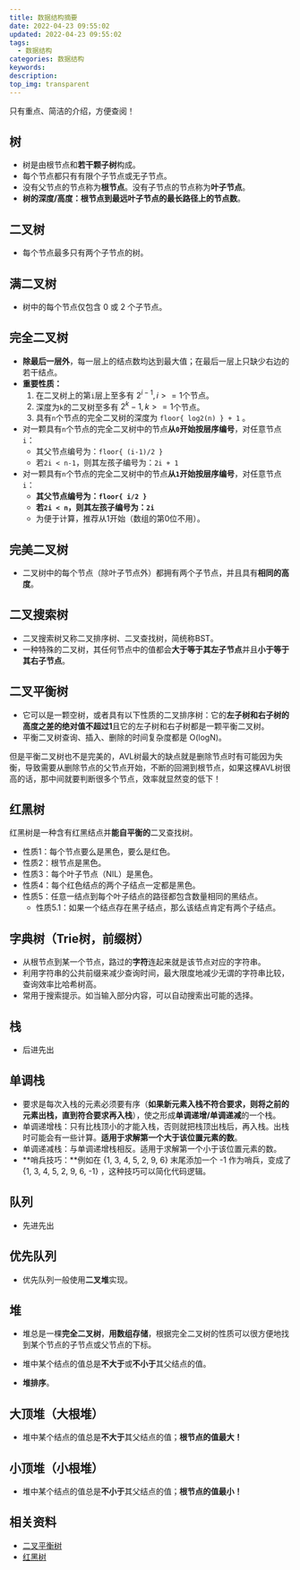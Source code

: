 ```yaml
---
title: 数据结构摘要
date: 2022-04-23 09:55:02
updated: 2022-04-23 09:55:02
tags:
  - 数据结构
categories: 数据结构
keywords:
description:
top_img: transparent
---
```


只有重点、简洁的介绍，方便查阅！

## 树

- 树是由根节点和**若干颗子树**构成。
- 每个节点都只有有限个子节点或无子节点。
- 没有父节点的节点称为**根节点**。没有子节点的节点称为**叶子节点**。
- **树的深度/高度：**根节点到最远叶子节点的最长路径上的**节点数**。

## 二叉树

- 每个节点最多只有两个子节点的树。

## 满二叉树

- 树中的每个节点仅包含 0 或 2 个子节点。

## 完全二叉树

- **除最后一层外**，每一层上的结点数均达到最大值；在最后一层上只缺少右边的若干结点。
- **重要性质：**
  1. 在二叉树上的第`i`层上至多有 $2^{i-1}, i>=1$个节点。
  2. 深度为`k`的二叉树至多有 $2^k-1, k >= 1$个节点。
  3. 具有`n`个节点的完全二叉树的深度为 `floor{ log2(n) } + 1` 。
- 对一颗具有`n`个节点的完全二叉树中的节点**从`0`开始按层序编号**，对任意节点`i`：
  - 其父节点编号为：`floor{ (i-1)/2 }`
  - 若`2i < n-1`，则其左孩子编号为：`2i + 1`
- 对一颗具有`n`个节点的完全二叉树中的节点**从`1`开始按层序编号**，对任意节点`i`：
  - **其父节点编号为：`floor{ i/2 }`**
  - **若`2i < n`，则其左孩子编号为：`2i`**
  - 为便于计算，推荐从1开始（数组的第0位不用）。

## 完美二叉树

- 二叉树中的每个节点（除叶子节点外）都拥有两个子节点，并且具有**相同的高度**。

## 二叉搜索树

- 二叉搜索树又称二叉排序树、二叉查找树，简统称BST。
- 一种特殊的二叉树，其任何节点中的值都会**大于等于其左子节点**并且**小于等于其右子节点**。

## 二叉平衡树

- 它可以是一颗空树，或者具有以下性质的二叉排序树：它的**左子树和右子树的高度之差的绝对值不超过1**且它的左子树和右子树都是一颗平衡二叉树。
- 平衡二叉树查询、插入、删除的时间复杂度都是 O(logN)。

但是平衡二叉树也不是完美的，AVL树最大的缺点就是删除节点时有可能因为失衡，导致需要从删除节点的父节点开始，不断的回溯到根节点，如果这棵AVL树很高的话，那中间就要判断很多个节点，效率就显然变的低下！

## 红黑树

红黑树是一种含有红黑结点并**能自平衡的**二叉查找树。

- 性质1：每个节点要么是黑色，要么是红色。
- 性质2：根节点是黑色。
- 性质3：每个叶子节点（NIL）是黑色。
- 性质4：每个红色结点的两个子结点一定都是黑色。
- 性质5：任意一结点到每个叶子结点的路径都包含数量相同的黑结点。
  - 性质5.1：如果一个结点存在黑子结点，那么该结点肯定有两个子结点。

## 字典树（Trie树，前缀树）

- 从根节点到某一个节点，路过的**字符**连起来就是该节点对应的字符串。
- 利用字符串的公共前缀来减少查询时间，最大限度地减少无谓的字符串比较，查询效率比哈希树高。
- 常用于搜索提示。如当输入部分内容，可以自动搜索出可能的选择。

## 栈

- 后进先出

## 单调栈

- 要求是每次入栈的元素必须要有序（**如果新元素入栈不符合要求，则将之前的元素出栈，直到符合要求再入栈**），使之形成**单调递增/单调递减**的一个栈。
- 单调递增栈：只有比栈顶小的才能入栈，否则就把栈顶出栈后，再入栈。出栈时可能会有一些计算。**适用于求解第一个大于该位置元素的数**。
- 单调递减栈：与单调递增栈相反。适用于求解第一个小于该位置元素的数。
- **哨兵技巧：**例如在 {1, 3, 4, 5, 2, 9, 6} 末尾添加一个 -1 作为哨兵，变成了 {1, 3, 4, 5, 2, 9, 6, -1} ，这种技巧可以简化代码逻辑。

## 队列

- 先进先出

## 优先队列

- 优先队列一般使用**二叉堆**实现。

## 堆

- 堆总是一棵**完全二叉树**，**用数组存储**，根据完全二叉树的性质可以很方便地找到某个节点的子节点或父节点的下标。

- 堆中某个结点的值总是**不大于**或**不小于**其父结点的值。
- **堆排序**。

## 大顶堆（大根堆）

- 堆中某个结点的值总是**不大于**其父结点的值；**根节点的值最大！**

## 小顶堆（小根堆）

- 堆中某个结点的值总是**不小于**其父结点的值；**根节点的值最小！**

## 相关资料

- [二叉平衡树](https://www.cnblogs.com/yichunguo/p/12040456.html)
- [红黑树](https://www.jianshu.com/p/e136ec79235c)
